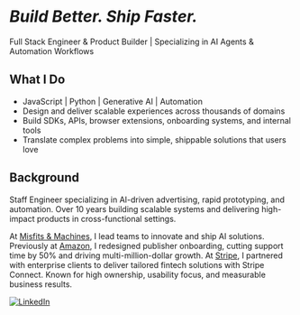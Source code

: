 # _Build Better. Ship Faster._

Full Stack Engineer & Product Builder | Specializing in AI Agents & Automation Workflows

## What I Do 
- JavaScript | Python | Generative AI | Automation
- Design and deliver scalable experiences across thousands of domains  
- Build SDKs, APIs, browser extensions, onboarding systems, and internal tools  
- Translate complex problems into simple, shippable solutions that users love

## Background
Staff Engineer specializing in AI-driven advertising, rapid prototyping, and automation. Over 10 years building scalable systems and delivering high-impact products in cross-functional settings.

At [Misfits & Machines](https://misfitsandmachines.com), I lead teams to innovate and ship AI solutions. Previously at [Amazon](https://amazon.com), I redesigned publisher onboarding, cutting support time by 50% and driving multi-million-dollar growth. At [Stripe](https://stripe.com), I partnered with enterprise clients to deliver tailored fintech solutions with Stripe Connect. Known for high ownership, usability focus, and measurable business results.

[![LinkedIn](https://custom-icon-badges.demolab.com/badge/LinkedIn-0A66C2?logo=linkedin-white&logoColor=fff)](https://www.linkedin.com/in/jcottam/)
